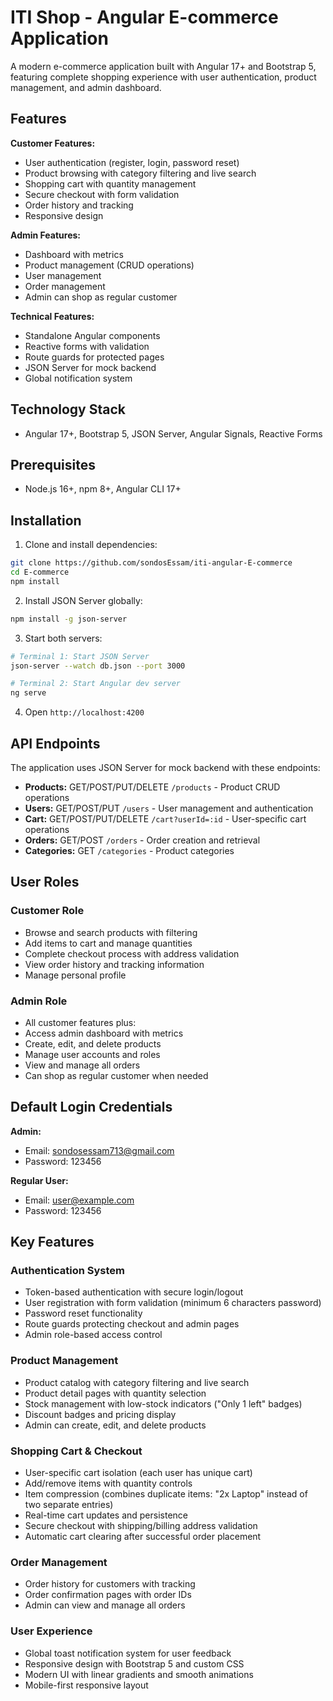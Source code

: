 # ITI Shop - Angular E-commerce Application

A modern e-commerce application built with Angular 17+ and Bootstrap 5, featuring complete shopping experience with user authentication, product management, and admin dashboard.

## Features

**Customer Features:**
- User authentication (register, login, password reset)
- Product browsing with category filtering and live search
- Shopping cart with quantity management
- Secure checkout with form validation
- Order history and tracking
- Responsive design

**Admin Features:**
- Dashboard with metrics
- Product management (CRUD operations)
- User management
- Order management
- Admin can shop as regular customer

**Technical Features:**
- Standalone Angular components
- Reactive forms with validation
- Route guards for protected pages
- JSON Server for mock backend
- Global notification system

## Technology Stack

- Angular 17+, Bootstrap 5, JSON Server, Angular Signals, Reactive Forms

## Prerequisites

- Node.js 16+, npm 8+, Angular CLI 17+

## Installation

1. Clone and install dependencies:
```bash
git clone https://github.com/sondosEssam/iti-angular-E-commerce
cd E-commerce
npm install
```

2. Install JSON Server globally:
```bash
npm install -g json-server
```

3. Start both servers:
```bash
# Terminal 1: Start JSON Server
json-server --watch db.json --port 3000

# Terminal 2: Start Angular dev server
ng serve
```

4. Open `http://localhost:4200`

## API Endpoints

The application uses JSON Server for mock backend with these endpoints:

- **Products:** GET/POST/PUT/DELETE `/products` - Product CRUD operations
- **Users:** GET/POST/PUT `/users` - User management and authentication
- **Cart:** GET/POST/PUT/DELETE `/cart?userId=:id` - User-specific cart operations
- **Orders:** GET/POST `/orders` - Order creation and retrieval
- **Categories:** GET `/categories` - Product categories

## User Roles

### Customer Role
- Browse and search products with filtering
- Add items to cart and manage quantities
- Complete checkout process with address validation
- View order history and tracking information
- Manage personal profile

### Admin Role
- All customer features plus:
- Access admin dashboard with metrics
- Create, edit, and delete products
- Manage user accounts and roles
- View and manage all orders
- Can shop as regular customer when needed

## Default Login Credentials

**Admin:**
- Email: sondosessam713@gmail.com
- Password: 123456

**Regular User:**
- Email: user@example.com
- Password: 123456

## Key Features

### Authentication System
- Token-based authentication with secure login/logout
- User registration with form validation (minimum 6 characters password)
- Password reset functionality
- Route guards protecting checkout and admin pages
- Admin role-based access control

### Product Management
- Product catalog with category filtering and live search
- Product detail pages with quantity selection
- Stock management with low-stock indicators ("Only 1 left" badges)
- Discount badges and pricing display
- Admin can create, edit, and delete products

### Shopping Cart & Checkout
- User-specific cart isolation (each user has unique cart)
- Add/remove items with quantity controls
- Item compression (combines duplicate items: "2x Laptop" instead of two separate entries)
- Real-time cart updates and persistence
- Secure checkout with shipping/billing address validation
- Automatic cart clearing after successful order placement

### Order Management
- Order history for customers with tracking
- Order confirmation pages with order IDs
- Admin can view and manage all orders

### User Experience
- Global toast notification system for user feedback
- Responsive design with Bootstrap 5 and custom CSS
- Modern UI with linear gradients and smooth animations
- Mobile-first responsive layout
